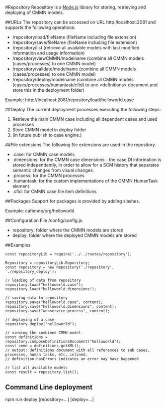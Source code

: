 #Repository
Repository is a [Node.js](http://nodejs.org) library for storing, retrieving and deploying of CMMN models.

##URLs
The repository can be accessed on URL http:/localhost:2081 and supports the following operations:

+ /repository/load/fileName (fileName including file extension)
+ /repository/save/fileName (fileName including file extension)
+ /repository/list (retrieve all available models with last modified information and usage information)
+ /repository/viewCMMN/modelname (combine all CMMN models (cases/processes) to one CMMN model)
+ /repository/validate/modelname (combine all CMMN models (cases/processes) to one CMMN model)
+ /repository/deploy/modelname (combine all CMMN models (cases/processes/humantask/cfid) to one &lt;definitions> document and store this in the deployment folder)

Example: http://localhost:2081/repository/load/helloworld.case

##Deploy
The current deployment processes executing the following steps:

1. Retrieve the main CMMN case including all dependent cases and used processes
2. Store CMMN model in deploy folder
3. (in future publish to case engine.)

##File extensions
The following file extensions are used in the repository.

+ .case: for CMMN case models
+ .dimensions: for the CMMN case dimensions - the case DI information is stored independently, in order to allow for a SCM history
that separates semantic changes from visual changes.
+ .process: for the CMMN processes
+ .humantask: for the custom implementations of the CMMN HumanTask element
+ .cfid: for CMMN case file item definitions

##Packages
Support for packages is provided by adding slashes.

Example: cafienne/org/helloworld

##Configuration
File /config/config.js.

+ repository: folder where the CMMN models are stored
+ deploy: folder where the deployed CMMN models are stored

##Examples

    const repositoryLib = require('../../routes/repository');

    Repository = repositoryLib.Repository;
    const repository = new Repository('./repository', './repository_deploy');
    
    // loading of data from repository
    repository.load("helloworld.case");
    repository.load("helloworld.dimensions");
    
    // saving data to repository
    repository.save("helloworld.case", content);
    repository.save("helloworld.dimensions", content);
    repository.save("webservice.process", content);

    // deploying of a case
    repository.deploy("helloworld");
    
    // viewing the combined CMMN model
    const definitions = repository.composeDefinitionsDocument("helloworld");
    const cmmn = definitions.getXML();
    // output: definitions document with all references to sub cases, processes, human tasks, etc. inlined.
    // definition.hasErrors indicates an error may have happened
    
    // list all available models
    const result = repository.list();


## Command Line deployment

npm run deploy <model> [repository=...] [deploy=...]
